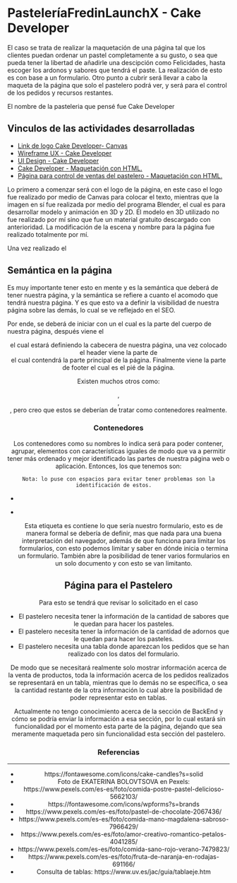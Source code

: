 <h1>PasteleríaFredinLaunchX - Cake Developer</h1>
<p>El caso se trata de realizar la maquetación de una página tal que los clientes puedan ordenar un pastel completamente a su gusto, o sea que pueda tener la libertad de añadirle una descipción como Felicidades, hasta escoger los ardonos y sabores que tendrá el paste. La realización de esto es con base a un formulario.
Otro punto a cubrir será llevar a cabo la maqueta de la página que solo el pastelero podrá ver, y será para el control de los pedidos y recursos restantes.</p>

<p> El nombre de la pasteleria que pensé fue Cake Developer</p>

<h2>Vinculos de las actividades desarrolladas</h2>

<ul>
  <li><a href="https://www.canva.com/design/DAE5_Tk28-w/4vB-RIY4578GlWTzEwAiEw/view?utm_content=DAE5_Tk28-w&utm_campaign=designshare&utm_medium=link&utm_source=publishsharelink"
     target="blank">Link de logo Cake Developer- Canvas</a></li>
  
  <li><a href="https://miro.com/app/board/uXjVOJaNEOI=/?invite_link_id=24446157952"
     target="blank">Wireframe UX - Cake Developer</a></li>
  
  <li><a href="https://www.figma.com/file/fz2we9EMP3L9fKUi1LS8Yd/Cake-Developer?node-id=0%3A1"
     target="blank">UI Design - Cake Developer</a></li>
  
  <li><a href="https://fredinvazquez.github.io/Cake%20Developer/pasteleriaMenu.html"
     target="blank">Cake Developer - Maquetación con HTML.</a></li>
  
  <li><a href="https://fredinvazquez.github.io/Cake%20Developer/paginaPastelero.html"
     target="blank">Página para control de ventas del pastelero - Maquetación con HTML.</a></li>
  
  
</ul>

<p>
  Lo primero a comenzar será con el logo de la página, en este caso el logo fue realizado por medio de Canvas para colocar el texto, mientras que la imagen en sí fue realizada por medio del programa Blender, el cual es para desarrollar modelo y animación en 3D y 2D. El modelo en 3D utilizado no fue realizado por mí sino que fue un material gratuito descargado con anterioridad. 
  La modificación de la escena y nombre para la página fue realizado totalmente por mí.
  
  Una vez realizado el 
  </p>

<h2> Semántica en la página</h2>
<p>
  Es muy importante tener esto en mente y es la semántica que deberá de tener nuestra página, y la semántica se refiere a cuanto el acomodo que tendrá nuestra página.
  Y es que esto va a definir la visibilidad de nuestra página sobre las demás, lo cual se ve reflejado en el SEO.
  
  Por ende, se deberá de iniciar con un <body> el cual es la parte del cuerpo de nuestra página, después viene el <header> el cual estará definiendo la cabecera de nuestra página, una vez colocado el header viene la parte de <main> el cual contendrá la parte principal de la página. Finalmente viene la parte de footer el cual es el pié de la página.
  
  Existen muchos otros como: <aside>, <div>, <section>, pero creo que estos se deberían de tratar como contenedores realmente.
</p>

<h3> Contenedores </h3>
  <p>
    Los contenedores como su nombres lo indica será para poder contener, agrupar, elementos con características iguales de modo que va a permitir tener más ordenado y mejor identificado las partes de nuestra página web o aplicación. Entonces, los que tenemos son:
  
    Nota: lo puse con espacios para evitar tener problemas son la identificación de estos.   
  
  <ul>
      <li> <nav > </li>
      <li> <form > </li>
        <p>Esta etiqueta es contiene lo que sería nuestro formulario, esto es de manera formal se debería de definir, mas que nada para una buena interpretación del navegador, además de que funciona para limitar los formularios, con esto podemos limitar y saber en dónde inicia o termina un formulario. También abre la posibilidad de tener varios formularios en un solo documento y con esto se van limitanto.</p>
  </ul>
  
  </p>

  <h2>Página para el Pastelero</h2>
  <p>Para esto se tendrá que revisar lo solicitado en el caso
  
  <ul>
      <li>El pastelero necesita tener la información de la cantidad de sabores que le quedan para hacer los pasteles.</li>
      <li>El pastelero necesita tener la información de la cantidad de adornos que le quedan para hacer los pasteles.</li>
      <li>El pastelero necesita una tabla donde aparezcan los pedidos que se han realizado con los datos del formulario.</li>
  </ul>
  
  De modo que se necesitará realmente solo mostrar información acerca de la venta de productos, toda la información acerca de los pedidos realizados se representará en un tabla, mientras que lo demás no se específica, o sea la cantidad restante de la otra información lo cual abre la posibilidad de poder representar esto en tablas.
  
  Actualmente no tengo conocimiento acerca de la sección de BackEnd y cómo se podría enviar la información a esa sección, por lo cual estará sin funcionalidad por el momento esta parte de la página, dejando que sea meramente maquetada pero sin funcionalidad esta sección del pastelero.
  
  </p>
  
<h3>Referencias</h3>
<hr>
<ul>
  <li>https://fontawesome.com/icons/cake-candles?s=solid</li>
  <li>Foto de EKATERINA BOLOVTSOVA en Pexels: https://www.pexels.com/es-es/foto/comida-postre-pastel-delicioso-5662103/</li>
  <li>https://fontawesome.com/icons/wpforms?s=brands</li>
  <li>https://www.pexels.com/es-es/foto/pastel-de-chocolate-2067436/</li>
  <li>https://www.pexels.com/es-es/foto/comida-mano-magdalena-sabroso-7966429/</li>
  <li>https://www.pexels.com/es-es/foto/amor-creativo-romantico-petalos-4041285/</li>
  <li>https://www.pexels.com/es-es/foto/comida-sano-rojo-verano-7479823/</li>
  <li>https://www.pexels.com/es-es/foto/fruta-de-naranja-en-rodajas-691166/</li>
  <li>Consulta de tablas: https://www.uv.es/jac/guia/tablaeje.htm</li>
  
  </ul>


